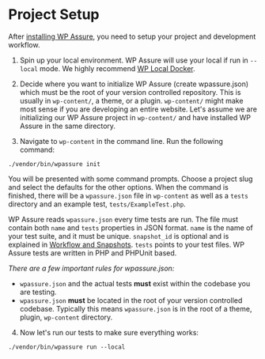 # Project Setup

After [installing WP Assure](https://wpassure.readthedocs.io/en/latest/install/), you need to setup your project and development workflow.

1. Spin up your local environment. WP Assure will use your local if run in `--local` mode. We highly recommend [WP Local Docker](https://github.com/10up/wp-local-docker).

2. Decide where you want to initialize WP Assure (create wpassure.json) which must be the root of your version controlled repository. This is usually in `wp-content/`, a theme, or a plugin. `wp-content/` might make most sense if you are developing an entire website. Let's assume we are initializing our WP Assure project in `wp-content/` and have installed WP Assure in the same directory.

3. Navigate to `wp-content` in the command line. Run the following command:
  ```
  ./vendor/bin/wpassure init
  ```
  
You will be presented with some command prompts. Choose a project slug and select the defaults for the other options. When the command is finished, there will be a `wpassure.json` file in `wp-content` as well as a `tests` directory and an example test, `tests/ExampleTest.php`.

WP Assure reads `wpassure.json` every time tests are run. The file must contain both `name` and `tests` properties in JSON format. `name` is the name of your test suite, and it must be unique. `snapshot_id` is optional and is explained in [Workflow and Snapshots](). `tests` points to your test files. WP Assure tests are written in PHP and PHPUnit based.
  
*There are a few important rules for wpassure.json:*
  
* `wpassure.json` and the actual tests __must__ exist within the codebase you are testing.
* `wpassure.json` __must__ be located in the root of your version controlled codebase. Typically this means `wpassure.json` is in the root of a theme, plugin, `wp-content` directory.
  
4. Now let's run our tests to make sure everything works:
  ```
  ./vendor/bin/wpassure run --local


